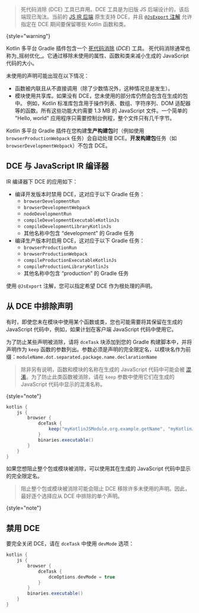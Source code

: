 [//]: # (title: Kotlin/JS 消除死代码)

> 死代码消除 (DCE) 工具已弃用。DCE 工具是为旧版 JS 后端设计的，该后端现已淘汰。当前的 [JS IR 后端](#dce-and-javascript-ir-compiler) 原生支持 DCE，并且 [`@JsExport` 注解](https://kotlinlang.org/api/latest/jvm/stdlib/kotlin.js/-js-export/) 允许指定在 DCE 期间要保留哪些 Kotlin 函数和类。
>
{style="warning"}

Kotlin 多平台 Gradle 插件包含一个 [死代码消除](https://wikipedia.org/wiki/Dead_code_elimination) (_DCE_) 工具。
死代码消除通常也称为_摇树优化_。它通过移除未使用的属性、函数和类来减小生成的 JavaScript 代码的大小。

未使用的声明可能出现在以下情况：

*   函数被内联且从不直接调用（除了少数情况外，这种情况总是发生）。
*   模块使用共享库。如果没有 DCE，您未使用的部分库仍然会包含在生成的包中。
    例如，Kotlin 标准库包含用于操作列表、数组、字符序列、DOM 适配器等的函数。所有这些功能大约需要 1.3 MB 的 JavaScript 文件。一个简单的 "Hello, world" 应用程序只需要控制台例程，整个文件只有几千字节。

Kotlin 多平台 Gradle 插件在您构建**生产构建包**时（例如使用 `browserProductionWebpack` 任务）会自动处理 DCE。**开发构建包**任务（如 `browserDevelopmentWebpack`）不包含 DCE。

## DCE 与 JavaScript IR 编译器

IR 编译器下 DCE 的应用如下：

*   编译开发版本时禁用 DCE，这对应于以下 Gradle 任务：
    *   `browserDevelopmentRun`
    *   `browserDevelopmentWebpack`
    *   `nodeDevelopmentRun`
    *   `compileDevelopmentExecutableKotlinJs`
    *   `compileDevelopmentLibraryKotlinJs`
    *   其他名称中包含 “development” 的 Gradle 任务
*   编译生产版本时启用 DCE，这对应于以下 Gradle 任务：
    *   `browserProductionRun`
    *   `browserProductionWebpack`
    *   `compileProductionExecutableKotlinJs`
    *   `compileProductionLibraryKotlinJs`
    *   其他名称中包含 “production” 的 Gradle 任务

使用 `@JsExport` 注解，您可以指定希望 DCE 作为根处理的声明。

## 从 DCE 中排除声明

有时，即使您未在模块中使用某个函数或类，您也可能需要将其保留在生成的 JavaScript 代码中，例如，如果计划在客户端 JavaScript 代码中使用它。

为了防止某些声明被消除，请将 `dceTask` 块添加到您的 Gradle 构建脚本中，并将声明作为 `keep` 函数的参数列出。参数必须是声明的完全限定名，以模块名作为前缀：`moduleName.dot.separated.package.name.declarationName`

> 除非另有说明，函数和模块的名称在生成的 JavaScript 代码中可能会被 [混淆](js-to-kotlin-interop.md#jsname-annotation)。为了防止此类函数被消除，请在 `keep` 参数中使用它们在生成的 JavaScript 代码中显示的混淆名称。
>
{style="note"}

```groovy
kotlin {
    js {
        browser {
            dceTask {
                keep("myKotlinJSModule.org.example.getName", "myKotlinJSModule.org.example.User" )
            }
            binaries.executable()
        }
    }
}
```

如果您想阻止整个包或模块被消除，可以使用其在生成的 JavaScript 代码中显示的完全限定名。

> 阻止整个包或模块被消除可能会阻止 DCE 移除许多未使用的声明。因此，最好逐个选择应从 DCE 中排除的单个声明。
>
{style="note"}

## 禁用 DCE

要完全关闭 DCE，请在 `dceTask` 中使用 `devMode` 选项：

```groovy
kotlin {
    js {
        browser {
            dceTask {
                dceOptions.devMode = true
            }
        }
        binaries.executable()
    }
}
```